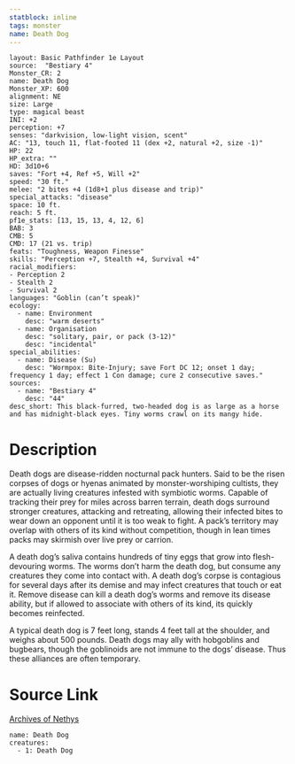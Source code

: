 ```yaml
---
statblock: inline
tags: monster
name: Death Dog
---
```

```statblock
layout: Basic Pathfinder 1e Layout
source:  "Bestiary 4"
Monster_CR: 2
name: Death Dog
Monster_XP: 600
alignment: NE
size: Large
type: magical beast
INI: +2
perception: +7
senses: "darkvision, low-light vision, scent"
AC: "13, touch 11, flat-footed 11 (dex +2, natural +2, size -1)"
HP: 22
HP_extra: ""
HD: 3d10+6
saves: "Fort +4, Ref +5, Will +2"
speed: "30 ft."
melee: "2 bites +4 (1d8+1 plus disease and trip)"
special_attacks: "disease"
space: 10 ft.
reach: 5 ft.
pf1e_stats: [13, 15, 13, 4, 12, 6]
BAB: 3
CMB: 5
CMD: 17 (21 vs. trip)
feats: "Toughness, Weapon Finesse"
skills: "Perception +7, Stealth +4, Survival +4"
racial_modifiers:
- Perception 2
- Stealth 2
- Survival 2
languages: "Goblin (can’t speak)"
ecology:
  - name: Environment
    desc: "warm deserts"
  - name: Organisation
    desc: "solitary, pair, or pack (3-12)"
    desc: "incidental"
special_abilities:
  - name: Disease (Su)
    desc: "Wormpox: Bite-Injury; save Fort DC 12; onset 1 day; frequency 1 day; effect 1 Con damage; cure 2 consecutive saves."
sources:
  - name: "Bestiary 4"
    desc: "44"
desc_short: This black-furred, two-headed dog is as large as a horse and has midnight-black eyes. Tiny worms crawl on its mangy hide.
```
# Description
Death dogs are disease-ridden nocturnal pack hunters. Said to be the risen corpses of dogs or hyenas animated by monster-worshiping cultists, they are actually living creatures infested with symbiotic worms. Capable of tracking their prey for miles across barren terrain, death dogs surround stronger creatures, attacking and retreating, allowing their infected bites to wear down an opponent until it is too weak to fight. A pack’s territory may overlap with others of its kind without competition, though in lean times packs may skirmish over live prey or carrion.

A death dog’s saliva contains hundreds of tiny eggs that grow into flesh-devouring worms. The worms don’t harm the death dog, but consume any creatures they come into contact with. A death dog’s corpse is contagious for several days after its demise and may infect creatures that touch or eat it. Remove disease can kill a death dog’s worms and remove its disease ability, but if allowed to associate with others of its kind, its quickly becomes reinfected.

A typical death dog is 7 feet long, stands 4 feet tall at the shoulder, and weighs about 500 pounds. Death dogs may ally with hobgoblins and bugbears, though the goblinoids are not immune to the dogs’ disease. Thus these alliances are often temporary.
# Source Link
[Archives of Nethys](https://aonprd.com/MonsterDisplay.aspx?ItemName=Death%20Dog)
```encounter-table
name: Death Dog
creatures:
  - 1: Death Dog
```
